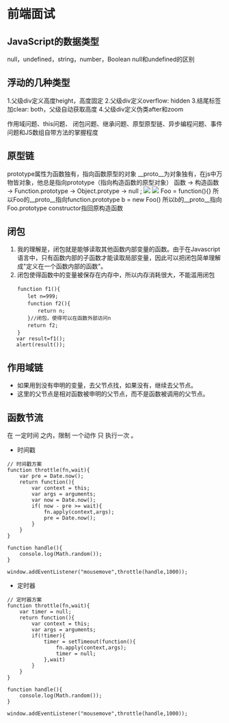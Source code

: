 # 前端面试
## JavaScript的数据类型
null，undefined，string，number，Boolean
null和undefined的区别
## 浮动的几种类型
1.父级div定义高度height，高度固定
2.父级div定义overflow: hidden
3.结尾标签加clear: both，父级自动获取高度
4.父级div定义伪类after和zoom




作用域问题、this问题、 闭包问题、继承问题、原型原型链、异步编程问题、事件问题和JS数组自带方法的掌握程度

## 原型链
prototype属性为函数独有，指向函数原型的对象
__proto__为对象独有，在js中万物皆对象，他总是指向prototype（指向构造函数的原型对象）
函数 → 构造函数  → Function.prototype → Object.protype → null ;
![](%E5%89%8D%E7%AB%AF%E9%9D%A2%E8%AF%95/(null))
![](%E5%89%8D%E7%AB%AF%E9%9D%A2%E8%AF%95/3FFD8914-9089-431F-8857-116CFE8FF010.png)
Foo = function(){} 所以Foo的__proto__指向function.prototype
b = new Foo() 所以b的__proto__指向Foo.prototype
constructor指回原构造函数

## 闭包
1. 我的理解是，闭包就是能够读取其他函数内部变量的函数。由于在Javascript语言中，只有函数内部的子函数才能读取局部变量，因此可以把闭包简单理解成"定义在一个函数内部的函数"。
2. 闭包使得函数中的变量被保存在内存中，所以内存消耗很大，不能滥用闭包
```
　　function f1(){
　　　　let n=999;
　　　　function f2(){
　　　　　　return n;
　　　　}//闭包，使得可以在函数外部访问n
　　　　return f2;
　　}
   var result=f1();
   alert(result());
```

## 作用域链
* 如果用到没有申明的变量，去父节点找，如果没有，继续去父节点。
* 这里的父节点是相对函数被申明的父节点，而不是函数被调用的父节点。
## 函数节流
在 一定时间 之内，限制 一个动作 只 执行一次 。
* 时间戳
```
// 时间戳方案
function throttle(fn,wait){
    var pre = Date.now();
    return function(){
        var context = this;
        var args = arguments;
        var now = Date.now();
        if( now - pre >= wait){
            fn.apply(context,args);
            pre = Date.now();
        }
    }
}

function handle(){
    console.log(Math.random());
}
    
window.addEventListener("mousemove",throttle(handle,1000));
```
* 定时器
```
// 定时器方案
function throttle(fn,wait){
    var timer = null;
    return function(){
        var context = this;
        var args = arguments;
        if(!timer){
            timer = setTimeout(function(){
                fn.apply(context,args);
                timer = null;
            },wait)
        }
    }
}
    
function handle(){
    console.log(Math.random());
}
    
window.addEventListener("mousemove",throttle(handle,1000));
```


